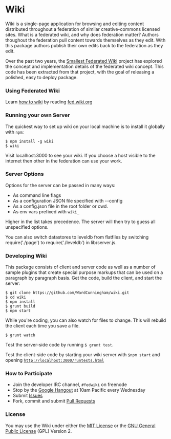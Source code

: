 # Wiki

Wiki is a single-page application for browsing and editing content distributed throughout a federation of similar creative-commons licensed sites. What is a federated wiki, and why does federation matter? Authors thoughout the federation pull content towards themselves as they edit. With this package authors publish their own edits back to the federation as they edit.

Over the past two years, the [Smallest Federated Wiki](https://github.com/WardCunningham/Smallest-Federated-Wiki) project has explored the concept and implementation details of the federated wiki concept. This code has been extracted from that project, with the goal of releasing a polished, easy to deploy package. 


### Using Federated Wiki

Learn [how to wiki](http://fed.wiki.org/view/how-to-wiki) by reading [fed.wiki.org](http://fed.wiki.org/view/welcome-visitors)

### Running your own Server

The quickest way to set up wiki on your local machine is to install it globally with `npm`:

    $ npm install -g wiki
    $ wiki

Visit localhost:3000 to see your wiki. If you choose a host visible to the internet then other in the federation can use your work.

### Server Options

Options for the server can be passed in many ways:

* As command line flags
* As a configuration JSON file specified with --config
* As a config.json file in the root folder or cwd.
* As env vars prefixed with `wiki_`

Higher in the list takes precedence.
The server will then try to guess all unspecified options.

You can also switch datastores to leveldb from flatfiles by
switching require('./page') to require('./leveldb') in lib/server.js.


### Developing Wiki

This package consists of client and server code as well as a number of sample plugins that create special purpose markups that can be used on a paragraph by paragraph basis. Get the code, build the client, and start the server:

    $ git clone https://github.com/WardCunningham/wiki.git
    $ cd wiki
    $ npm install
    $ grunt build
    $ npm start

While you're coding, you can also watch for files to change. This will rebuild the client each time you save a file.

    $ grunt watch

Test the server-side code by running `$ grunt test`. 

Test the client-side code by starting your wiki server with `$npm start` and opening [`http://localhost:3000/runtests.html`](http://localhost:3000/runtests.html)



### How to Participate

* Join the developer IRC channel, `#fedwiki` on freenode
* Stop by the [Google Hangout](http://bit.ly/SFWhangout) at 10am Pacific every Wednesday
* Submit [Issues](https://github.com/WardCunningham/wiki/issues) 
* Fork, commit and submit [Pull Requests](https://github.com/WardCunningham/wiki/pulls)


### License

You may use the Wiki under either the
[MIT License](https://github.com/WardCunningham/wiki/blob/master/mit-license.txt) or the
[GNU General Public License](https://github.com/WardCunningham/wiki/blob/master/gpl-license.txt) (GPL) Version 2.
